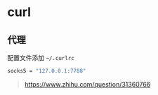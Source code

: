 # curl

## 代理

配置文件添加
`~/.curlrc`

```bash
socks5 = "127.0.0.1:7788"
```

> https://www.zhihu.com/question/31360766
